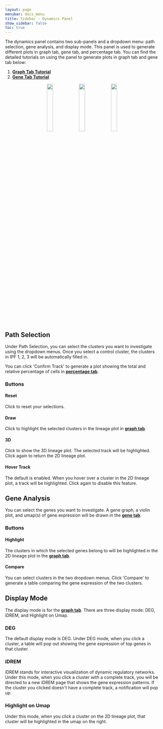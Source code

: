 ```yaml
---
layout: page
menubar: docs_menu
title: Sidebar - Dynamics Panel
show_sidebar: false
toc: true
---
```

The dynamics panel contains two sub-panels and a dropdown menu: 
path selection, gene analysis, and display mode.
This panel is used to generate different plots in graph tab, gene tab, and percentage tab.
You can find the detailed tutorials on using the panel to generate
plots in graph tab and gene tab below:
1. [**Graph Tab Tutorial**](../../../tutorials/tutorial_2/)
2. [**Gene Tab Tutorial**](../../../tutorials/tutorial_3/)

<p align="center">
    <img src="../../../../images/panels_cluster.png" width="20%" />
    <img src="../../../../images/panels_genes.png" width="20%" />
    <img src="../../../../images/deg.png" width="20%" />
</p>


## Path Selection
Under Path Selection, you can select the clusters you want to investigate using the dropdown menus.
Once you select a control cluster, the clusters in IPF 1, 2, 3 will be automatically filled in.

You can click 'Confirm Track' to generate a plot showing the total and relative percentage 
of cells in [**percentage tab**](../../analysis/percentage_tab/).

### Buttons
#### Reset
Click to reset your selections.

#### Draw
Click to highlight the selected clusters in the lineage plot in [**graph tab**](../../analysis/graph_tab/).

#### 3D
Click to show the 3D lineage plot. The selected track will be highlighted.
Click again to return the 2D lineage plot.

#### Hover Track
The default is enabled. When you hover over a cluster in the 2D lineage plot,
a track will be highlighted. Click again to disable this feature.

## Gene Analysis
You can select the genes you want to investigate. A gene graph, a violin plot, 
and umap(s) of gene expression will be drawn in the [**gene tab**](../../analysis/gene_tab/). 
### Buttons
#### Highlight
The clusters in which the selected genes belong to will be highlighted 
in the 2D lineage plot in the [**graph tab**](../../analysis/graph_tab/).

#### Compare
You can select clusters in the two dropdown menus. Click 'Compare' to
generate a table comparing the gene expression of the two clusters.

## Display Mode
The display mode is for the [**graph tab**](../../analysis/graph_tab/).
There are three display mode: DEG, iDREM, and Highlight on Umap.
### DEG
The default display mode is DEG. Under DEG mode, when you click a cluster,
a table will pop out showing the gene expression of top genes in that cluster.

### iDREM
iDREM stands for interactive visualization of dynamic regulatory networks.
Under this mode, when you click a cluster with a complete track,
you will be directed to a new iDREM page that shows the gene expression
patterns. If the cluster you clicked doesn't have a complete track, 
a notification will pop up.

### Highlight on Umap
Under this mode, when you click a cluster on the 2D lineage plot, 
that cluster will be highlighted in the umap on the right.